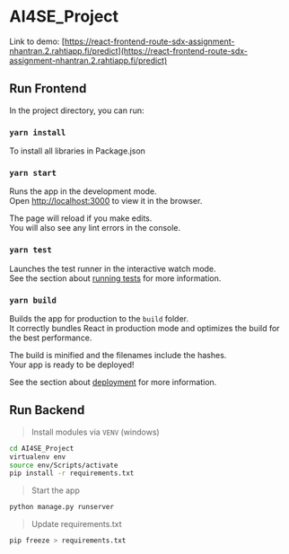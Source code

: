 
# AI4SE_Project
Link to demo: [https://react-frontend-route-sdx-assignment-nhantran.2.rahtiapp.fi/predict](https://react-frontend-route-sdx-assignment-nhantran.2.rahtiapp.fi/predict)

## Run Frontend

In the project directory, you can run:

### `yarn install`

To install all libraries in Package.json 

### `yarn start`

Runs the app in the development mode.\
Open [http://localhost:3000](http://localhost:3000) to view it in the browser.

The page will reload if you make edits.\
You will also see any lint errors in the console.

### `yarn test`

Launches the test runner in the interactive watch mode.\
See the section about [running tests](https://facebook.github.io/create-react-app/docs/running-tests) for more information.

### `yarn build`

Builds the app for production to the `build` folder.\
It correctly bundles React in production mode and optimizes the build for the best performance.

The build is minified and the filenames include the hashes.\
Your app is ready to be deployed!

See the section about [deployment](https://facebook.github.io/create-react-app/docs/deployment) for more information.


## Run Backend

> Install modules via `VENV` (windows)

```bash
cd AI4SE_Project
virtualenv env
source env/Scripts/activate
pip install -r requirements.txt
```

> Start the app

```bash
python manage.py runserver
```

> Update requirements.txt

```bash
pip freeze > requirements.txt
```
